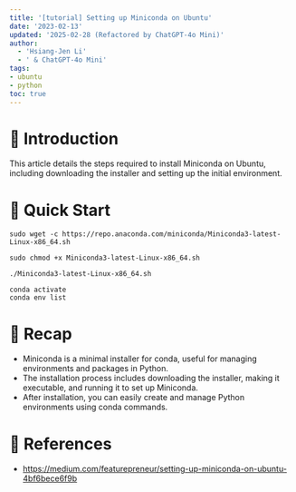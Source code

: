 ```yaml
---
title: '[tutorial] Setting up Miniconda on Ubuntu'
date: '2023-02-13'
updated: '2025-02-28 (Refactored by ChatGPT-4o Mini)'
author:
  - 'Hsiang-Jen Li'
  - ' & ChatGPT-4o Mini'
tags:
- ubuntu
- python
toc: true
---
```


# 📌 Introduction
This article details the steps required to install Miniconda on Ubuntu, including downloading the installer and setting up the initial environment.
<!-- more -->

# 🚀 Quick Start
```shell!
sudo wget -c https://repo.anaconda.com/miniconda/Miniconda3-latest-Linux-x86_64.sh
```

```shell!
sudo chmod +x Miniconda3-latest-Linux-x86_64.sh
```

```shell!
./Miniconda3-latest-Linux-x86_64.sh
```

```shell
conda activate
conda env list
```

# 🔁 Recap
- Miniconda is a minimal installer for conda, useful for managing environments and packages in Python.
- The installation process includes downloading the installer, making it executable, and running it to set up Miniconda.
- After installation, you can easily create and manage Python environments using conda commands.

# 🔗 References
- https://medium.com/featurepreneur/setting-up-miniconda-on-ubuntu-4bf6bece6f9b
